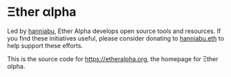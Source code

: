 # Ξther αlpha

Led by [hanniabu](https://twitter.com/hanni_abu), Ether Alpha develops open source tools and resources. If you find these initiatives useful, please consider donating to [hanniabu.eth](https://etherscan.io/address/hanniabu.eth) to help support these efforts.

This is the source code for https://etheralpha.org, the homepage for Ξther αlpha.
